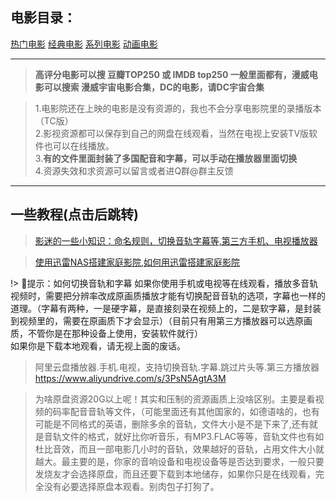 
## **电影目录：**

<div class="game-nav">
  <a href="#/zh-cn/movie/popular" class="game-nav-btn">热门电影</a>
  <a href="#/zh-cn/movie/classic" class="game-nav-btn">经典电影</a>
  <a href="#/zh-cn/movie/series" class="game-nav-btn">系列电影</a>
  <a href="#/zh-cn/movie/animefilms" class="game-nav-btn">动画电影</a>
</div>

----
> **高评分电影可以搜 豆瓣TOP250 或 IMDB top250 一般里面都有，漫威电影可以搜索 漫威宇宙电影合集，DC的电影，请DC宇宙合集**  

> 1.电影院还在上映的电影是没有资源的，我也不会分享电影院里的录播版本（TC版）  
> 2.影视资源都可以保存到自己的网盘在线观看，当然在电视上安装TV版软件也可以在线播放。  
> 3.**有的文件里面封装了多国配音和字幕，可以手动在播放器里面切换**  
> 4.资源失效和求资源可以留言或者进Q群@群主反馈  

----

## 一些教程(点击后跳转)

> [影迷的一些小知识：命名规则，切换音轨字幕等,第三方手机、电视播放器](https://kdocs.cn/l/cuGz94pStZT5)

> [使用迅雷NAS搭建家庭影院,如何用迅雷搭建家庭影院](https://www.kdocs.cn/l/ca5vem6Y0qrL)

!> 🔔提示：如何切换音轨和字幕  如果你使用手机或电视等在线观看，播放多音轨视频时，需要把分辨率改成原画质播放才能有切换配音音轨的选项，字幕也一样的道理。（字幕有两种，一是硬字幕，是直接刻录在视频上的，二是软字幕，是封装到视频里的，需要在原画质下才会显示）（目前只有用第三方播放器可以选原画质，不管你是在那种设备上使用，安装软件就行）  
    如果你是下载本地观看，请无视上面的废话。

> 阿里云盘播放器.手机.电视，支持切换音轨.字幕.跳过片头等.第三方播放器  
  https://www.aliyundrive.com/s/3PsN5AgtA3M


> 为啥原盘资源20G以上呢！其实和压制的资源画质上没啥区别。主要是看视频的码率配音音轨等文件，（可能里面还有其他国家的，如德语啥的，也有可能是不同格式的英语，删除多余的音轨，文件大小是不是下来了,还有就是音轨文件的格式，就好比你听音乐，有MP3.FLAC等等，音轨文件也有如杜比音效，而且一部电影几小时的音轨，效果越好的音轨，占用文件大小就越大。最主要的是，你家的音响设备和电视设备等是否达到要求，一般只要发烧友才会选择原盘，而且还要下载到本地储存，如果你只是在线观看，完全没有必要选择原盘本观看。别肉包子打狗了。
